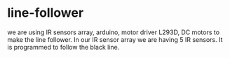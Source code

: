 # line-follower
we are using IR sensors array, arduino, motor driver L293D, DC motors to make the line follower.
In our IR sensor array we are having 5 IR sensors.
It is programmed to follow the black line.
